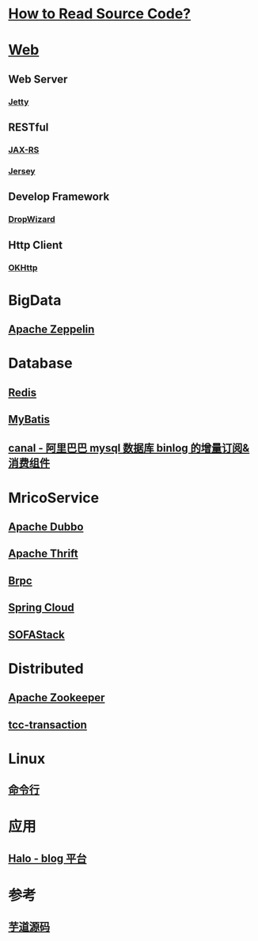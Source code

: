 # [How to Read Source Code?](How.md)

# [Web](web/README.md)

## Web Server
### [Jetty](web/jetty/README.md)

## RESTful
### [JAX-RS](web/JAX-RS/README.md)
### [Jersey](web/jersey/README.md)

## Develop Framework
### [DropWizard](web/Dropwizard/README.md)

## Http Client
### [OKHttp](web/OKHttp/README.md)

# BigData
## [Apache Zeppelin](bigdata/apache-zeppelin/README.md)

# Database
## [Redis](db/redis/README.md)

## [MyBatis](db/mybatis/README.md)
## [canal - 阿里巴巴 mysql 数据库 binlog 的增量订阅&消费组件](https://github.com/alibaba/canal)

# MricoService
## [Apache Dubbo](infra/apache-dubbo/README.md)
## [Apache Thrift](infra/apache-thrift/README.md)
## [Brpc](infra/Brpc/README.md)

## [Spring Cloud](java/java-framework/Spring-Cloud/README.md)
## [SOFAStack](https://github.com/alipay/SOFAStack)

# Distributed 

## [Apache Zookeeper](infra/apache-zookeeper/README.md)

## [tcc-transaction](infra/tcc-transaction/README.md)

# Linux

## [命令行](linux/cmd/README.md)

# 应用

## [Halo - blog 平台](application/halo/README.md)

# 参考
## [芋道源码](http://www.iocoder.cn/)


